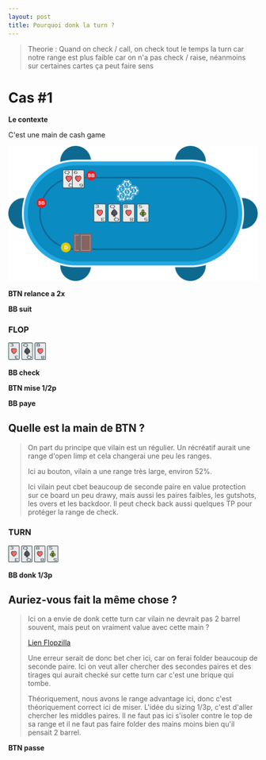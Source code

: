 ```yaml
---
layout: post
title: Pourquoi donk la turn ?
---
```

>Theorie :
>Quand on check / call, on check tout le temps la turn car notre range est plus faible car on n'a pas check / raise, néanmoins sur certaines cartes ça peut faire sens 

# Cas #1

**Le contexte**

C'est une main de cash game

![](../img/pkr/2018-07-30-donk-turn.svg)

**BTN relance a 2x**

**BB suit**

### FLOP
<img src="../img/pkr/2018-07-30-donk-turn-flop.png" width="15%" height="15%" />

**BB check**

**BTN mise 1/2p**

**BB paye**

## Quelle est la main de BTN ?
> On part du principe que vilain est un régulier. Un récréatif aurait une range d'open limp et cela changerai une peu les ranges.
> 
> Ici au bouton, vilain a une range très large, environ 52%.
> 
> Ici vilain peut cbet beaucoup de seconde paire en value protection sur ce board un peu drawy, mais aussi les paires faibles, les gutshots, les overs et les backdoor. Il peut check back aussi quelques TP pour protéger la range de check.

### TURN
<img src="../img/pkr/2018-07-30-donk-turn-turn.png" width="20%" height="20%" />

**BB donk 1/3p**

## Auriez-vous fait la même chose ?
> Ici on a envie de donk cette turn car vilain ne devrait pas 2 barrel souvent, mais peut on vraiment value avec cette main ?
> 
> [Lien Flopzilla](../flopzilla/2018-07-30-donk-turn)
> 
> Une erreur serait de donc bet cher ici, car on ferai folder beaucoup de seconde paire. Ici on veut aller chercher des secondes paires et des tirages qui aurait checké sur cette turn car c'est une brique qui tombe.
> 
> Théoriquement, nous avons le range advantage ici, donc c'est théoriquement correct ici de miser. L'idée du sizing 1/3p, c'est d'aller chercher les middles paires. Il ne faut pas ici s'isoler contre le top de sa range et il ne faut pas faire folder des mains moins bien qu'il pensait 2 barrel.

**BTN passe**
<!--stackedit_data:
eyJoaXN0b3J5IjpbMTcyNDEzMTgyNSw3MDAwNDIyNDEsLTE2OD
Y0NTIyMDIsLTE0NjE0OTI1NTUsLTE2NTk4MDUzMDgsMTUyOTQ1
NjA2MCwtMTQ5NzkxNTUxNiwyMDA3MTAwNzgzLC0xMjY5NTk5Nj
kwLDQwOTY4NzcxOSw2ODE0OTQ0NjEsLTMzOTYxMDg2NSwtODIw
NjQ2MTU5LDU1NjQ4MTE3NV19
-->